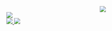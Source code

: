 <div align="center">
<a href="https://github.com/DenverCoder1/readme-typing-svg"><img src="https://readme-typing-svg.herokuapp.com/?font=Montserrat&color=7289DA&size=25&center=true&vCenter=true&width=600&height=100&lines=Epitech+Strasbourg+Student"></a>
</div>

<div>
  <a href="https://github.com/ryo-ma/github-profile-trophy">
    <img src="https://github-profile-trophy.vercel.app/?username=florentguittre&theme=onedark&column=-1">
  </a>
</div>

<div>
  <a href="https://github.com/florentguittre?tab=repositorie">
    <img src="https://github-readme-stats-git-masterrstaa-rickstaa.vercel.app/api/top-langs/?username=florentguittre&theme=blue-green&layout=compact">
  </a>
  <a href="https://github.com/DenverCoder1/github-readme-streak-stats">
    <img src="https://github-readme-streak-stats.herokuapp.com/?user=florentguittre&theme=blue-green">
  </a>
</div>
